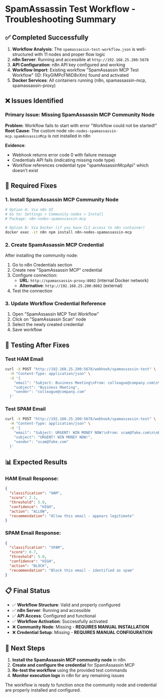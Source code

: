 # SpamAssassin Test Workflow - Troubleshooting Summary

## ✅ Completed Successfully

1. **Workflow Analysis**: The `spamassassin-test-workflow.json` is well-structured with 11 nodes and proper flow logic
2. **n8n Server**: Running and accessible at `http://192.168.25.200:5678`
3. **API Configuration**: n8n API key configured and working
4. **Workflow Import**: Existing workflow "SpamAssassin MCP Test Workflow" (ID: FkyGIMPcFMiD8vXm) found and activated
5. **Docker Services**: All containers running (n8n, spamassassin-mcp, spamassassin-proxy)

## ❌ Issues Identified

### Primary Issue: Missing SpamAssassin MCP Community Node
**Problem**: Workflow fails to start with error "Workflow could not be started!"
**Root Cause**: The custom node `n8n-nodes-spamassassin-mcp.spamAssassinMcp` is not installed in n8n

**Evidence**:
- Webhook returns error code 0 with failure message
- Credentials API fails (indicating missing node type)
- Workflow references credential type "spamAssassinMcpApi" which doesn't exist

## 🔧 Required Fixes

### 1. Install SpamAssassin MCP Community Node
```bash
# Option A: Via n8n UI
# Go to: Settings > Community nodes > Install
# Package: n8n-nodes-spamassassin-mcp

# Option B: Via Docker (if you have CLI access to n8n container)
docker exec -it n8n npm install n8n-nodes-spamassassin-mcp
```

### 2. Create SpamAssassin MCP Credential
After installing the community node:
1. Go to n8n Credentials section
2. Create new "SpamAssassin MCP" credential  
3. Configure connection:
   - **URL**: `http://spamassassin-proxy:8082` (internal Docker network)
   - **Alternative**: `http://192.168.25.200:8082` (external)
4. Test the connection

### 3. Update Workflow Credential Reference
1. Open "SpamAssassin MCP Test Workflow" 
2. Click on "SpamAssassin Scan" node
3. Select the newly created credential
4. Save workflow

## 🧪 Testing After Fixes

### Test HAM Email
```bash
curl -X POST "http://192.168.25.200:5678/webhook/spamassassin-test" \
  -H "Content-Type: application/json" \
  -d '{
    "email": "Subject: Business Meeting\nFrom: colleague@company.com\n\nNormal business email content.",
    "subject": "Business Meeting",
    "sender": "colleague@company.com"
  }'
```

### Test SPAM Email  
```bash
curl -X POST "http://192.168.25.200:5678/webhook/spamassassin-test" \
  -H "Content-Type: application/json" \
  -d '{
    "email": "Subject: URGENT! WIN MONEY NOW!\nFrom: scam@fake.com\n\nBUY CHEAP VIAGRA! Click here to claim $1000000!",
    "subject": "URGENT! WIN MONEY NOW!",
    "sender": "scam@fake.com"
  }'
```

## 📊 Expected Results

### HAM Email Response:
```json
{
  "classification": "HAM",
  "score": 2.1,
  "threshold": 5.0,
  "confidence": "HIGH",
  "action": "ALLOW",
  "recommendation": "Allow this email - appears legitimate"
}
```

### SPAM Email Response:
```json
{
  "classification": "SPAM",
  "score": 8.7,
  "threshold": 5.0,
  "confidence": "HIGH", 
  "action": "BLOCK",
  "recommendation": "Block this email - identified as spam"
}
```

## 📋 Final Status

- ✅ **Workflow Structure**: Valid and properly configured
- ✅ **n8n Server**: Running and accessible
- ✅ **API Access**: Configured and functional
- ✅ **Workflow Activation**: Successfully activated
- ❌ **Community Node**: Missing - **REQUIRES MANUAL INSTALLATION**
- ❌ **Credential Setup**: Missing - **REQUIRES MANUAL CONFIGURATION**

## 🎯 Next Steps

1. **Install the SpamAssassin MCP community node** in n8n
2. **Create and configure the credential** for SpamAssassin MCP
3. **Re-test the workflow** using the provided test commands
4. **Monitor execution logs** in n8n for any remaining issues

The workflow is ready to function once the community node and credential are properly installed and configured.